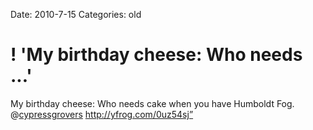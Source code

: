 Date: 2010-7-15
Categories: old

# ! 'My birthday cheese: Who needs ...'

My birthday cheese: Who needs cake when you have Humboldt Fog. @<a href="http://twitter.com/cypressgrovers" class="aktt_username">cypressgrovers</a> <a href="http://yfrog.com/0uz54sj”" rel="nofollow">http://yfrog.com/0uz54sj”</a>
